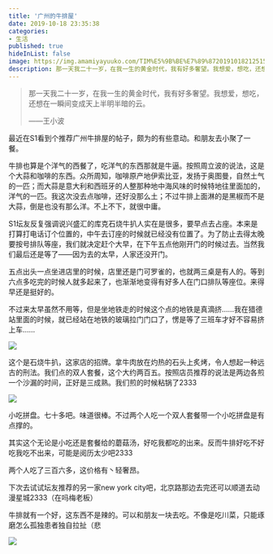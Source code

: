 ```yaml
---
title: '广州的牛排屋'
date: 2019-10-18 23:35:38
categories:
- 生活
published: true
hideInList: false
image: https://img.amamiyayuuko.com/TIM%E5%9B%BE%E7%89%8720191018212515.jpg
description: 那一天我二十一岁，在我一生的黄金时代，我有好多奢望。我想爱，想吃，还想在一瞬间变成天上半明半暗的云。
---
```

> 那一天我二十一岁，在我一生的黄金时代，我有好多奢望。我想爱，想吃，还想在一瞬间变成天上半明半暗的云。 
>
> ——王小波

<!-- more -->

最近在S1看到个推荐广州牛排屋的帖子，颇为的有些意动。和朋友去小聚了一餐。

牛排也算是个洋气的西餐了，吃洋气的东西那就是牛逼。按照周立波的说法，这是个大蒜和咖啡的东西。众所周知，咖啡原产地伊索比亚，发扬于奥图曼，自然土气的一匹；而大蒜是意大利和西班牙的人整那种地中海风味的时候特地往里面加的，洋气的一匹。我这次没去点咖啡，还好没那么土；不过牛排上面淋的是黑椒而不是大蒜，倒是也没有那么洋。不上不下，就很中庸。

S1坛友反复强调说兴盛汇的库克石烧牛扒人实在是很多，要早点去占座。本来是打算打电话订个位置的，中午去订座的时候就已经没有位置了。为了防止去得太晚要按号排队等座，我们就决定赶个大早，在下午五点他刚开门的时候过去。当然我们最后还是等了——因为去的太早，人家还没开门。

五点出头一点坐进店里的时候，店里还是门可罗雀的，也就两三桌是有人的。等到六点多吃完的时候人就多起来了，也渐渐地变得有好多人在门口排队等座位。来得早还是挺好的。

不过来太早虽然不用等，但是坐地铁走的时候这个点的地铁是真滴挤……我在猎德站里面的时候，就已经站在地铁的玻璃拉门门口了，愣是等了三班车才好不容易挤上车……

<img src="https://img.amamiyayuuko.com/TIM%E5%9B%BE%E7%89%8720191018212515.jpg"/>

这个是石烧牛扒，这家店的招牌。拿牛肉放在灼热的石头上炙烤，令人想起一种远古的刑法。我们点的双人套餐，这个大约两百五。按照店员推荐的说法是两边各煎一个沙漏的时间，正好是三成熟。我们煎的时候粘锅了2333

<img src="https://img.amamiyayuuko.com/TIM%E5%9B%BE%E7%89%8720191018212519.jpg"/>

小吃拼盘。七十多吧。味道很棒。不过两个人吃一个双人套餐带一个小吃拼盘是有点撑的。

其实这个无论是小吃还是套餐给的蘑菇汤，好吃我都吃的出来。反而牛排好吃不好吃我吃不出来，可能是阅历太少吧2333

两个人吃了三百六多，这价格有丶轻奢昂。

下次去试试坛友推荐的另一家new york city吧，北京路那边去完还可以顺道去动漫星城2333（在吗梅老板）

牛排就有一个好，这东西不是辣的。可以和朋友一块去吃。不像是吃川菜，只能琢磨怎么孤独患者独自拉扯（悲

<img src="https://img.amamiyayuuko.com/IMG_20191017_183450(1).jpg"/>
